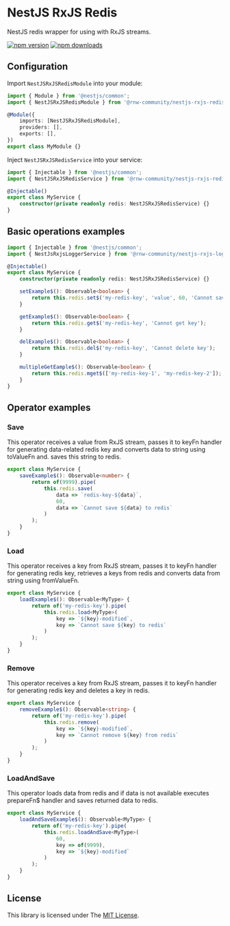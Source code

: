 # NestJS RxJS Redis

NestJS redis wrapper for using with RxJS streams.

[![npm version](https://badge.fury.io/js/%40rnw-community%2Fnestjs-rxjs-redis.svg)](https://badge.fury.io/js/%40rnw-community%2Fnestjs-rxjs-redis)
[![npm downloads](https://img.shields.io/npm/dm/%40rnw-community%2Fnestjs-rxjs-redis.svg)](https://www.npmjs.com/package/%40rnw-community%2Fnestjs-rxjs-redis)

## Configuration

Import `NestJSRxJSRedisModule` into your module:

```ts
import { Module } from '@nestjs/common';
import { NestJSRxJSRedisModule } from '@rnw-community/nestjs-rxjs-redis';

@Module({
    imports: [NestJSRxJSRedisModule],
    providers: [],
    exports: [],
})
export class MyModule {}
```

Inject `NestJSRxJSRedisService` into your service:

```ts
import { Injectable } from '@nestjs/common';
import { NestJSRxJSRedisService } from '@rnw-community/nestjs-rxjs-redis';

@Injectable()
export class MyService {
    constructor(private readonly redis: NestJSRxJSRedisService) {}
}
```

## Basic operations examples

```ts
import { Injectable } from '@nestjs/common';
import { NestJsRxjsLoggerService } from '@rnw-community/nestjs-rxjs-logger';

@Injectable()
export class MyService {
    constructor(private readonly redis: NestJSRxJSRedisService) {}

    setExample$(): Observable<boolean> {
        return this.redis.set$('my-redis-key', 'value', 60, 'Cannot save value');
    }

    getExample$(): Observable<boolean> {
        return this.redis.get$('my-redis-key', 'Cannot get key');
    }

    delExample$(): Observable<boolean> {
        return this.redis.del$('my-redis-key', 'Cannot delete key');
    }

    multipleGetEample$(): Observable<boolean> {
        return this.redis.mget$(['my-redis-key-1', 'my-redis-key-2']);
    }
}
```

## Operator examples

### Save

This operator receives a value from RxJS stream, passes it to keyFn handler for
generating data-related redis key and converts data to string using toValueFn and.
saves this string to redis.

```ts
export class MyService {
    saveExample$(): Observable<number> {
        return of(9999).pipe(
            this.redis.save(
                data => `redis-key-${data}`,
                60,
                data => `Cannot save ${data} to redis`
            )
        );
    }
}
```

### Load

This operator receives a key from RxJS stream, passes it to keyFn handler for
generating redis key, retrieves a keys from redis and converts data from string using fromValueFn.

```ts
export class MyService {
    loadExample$(): Observable<MyType> {
        return of('my-redis-key').pipe(
            this.redis.load<MyType>(
                key => `${key}-modified`,
                key => `Cannot save ${key} to redis`
            )
        );
    }
}
```

### Remove

This operator receives a key from RxJS stream, passes it to keyFn handler for
generating redis key and deletes a key in redis.

```ts
export class MyService {
    removeExample$(): Observable<string> {
        return of('my-redis-key').pipe(
            this.redis.remove(
                key => `${key}-modified`,
                key => `Cannot remove ${key} from redis`
            )
        );
    }
}
```

### LoadAndSave

This operator loads data from redis and if data is not available
executes prepareFn$ handler and saves returned data to redis.

```ts
export class MyService {
    loadAndSaveExample$(): Observable<MyType> {
        return of('my-redis-key').pipe(
            this.redis.loadAndSave<MyType>(
                60,
                key => of(9999),
                key => `${key}-modified`
            )
        );
    }
}
```

## License

This library is licensed under The [MIT License](./LICENSE.md).
